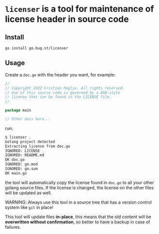 # `licenser` is a tool for maintenance of license header in source code

## Install

`go install go.bug.st/licenser`

## Usage

Create a `doc.go` with the header you want, for example:

```go
//
// Copyright 2022 Cristian Maglie. All rights reserved.
// Use of this source code is governed by a BSD-style
// license that can be found in the LICENSE file.
//

package main

// Other docs here...
```

run:

```bash
$ licenser .
Golang project detected
Extracting license from doc.go
IGNORED: LICENSE
IGNORED: README.md
OK doc.go
IGNORED: go.mod
IGNORED: go.sum
OK main.go
```

the tool will automatically copy the license found in `doc.go` to all your other golang source files. If the license is changed, the license on the other files will be updated as well.

WARNING: Always use this tool in a source tree that has a version control system like `git` in place!

This tool will update files **in-place**, this means that the old content will be **overwritten without confirmation**, so better to have a backup in case of failures.
